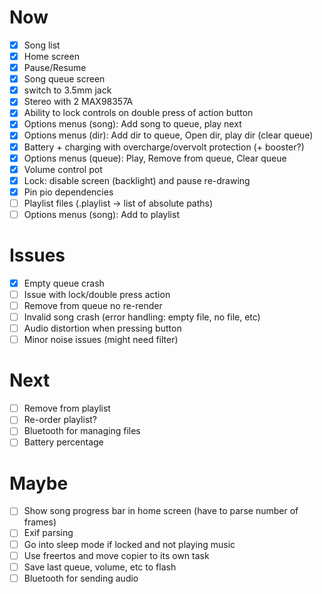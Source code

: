 # Now
- [x] Song list
- [x] Home screen
- [x] Pause/Resume
- [x] Song queue screen
- [x] switch to 3.5mm jack
- [x] Stereo with 2 MAX98357A
- [x] Ability to lock controls on double press of action button
- [x] Options menus (song): Add song to queue, play next
- [x] Options menus (dir): Add dir to queue, Open dir, play dir (clear queue)
- [x] Battery + charging with overcharge/overvolt protection (+ booster?)
- [x] Options menus (queue): Play, Remove from queue, Clear queue
- [x] Volume control pot
- [x] Lock: disable screen (backlight) and pause re-drawing
- [x] Pin pio dependencies
- [ ] Playlist files (.playlist -> list of absolute paths)
- [ ] Options menus (song): Add to playlist

# Issues
- [x] Empty queue crash
- [ ] Issue with lock/double press action
- [ ] Remove from queue no re-render
- [ ] Invalid song crash (error handling: empty file, no file, etc)
- [ ] Audio distortion when pressing button
- [ ] Minor noise issues (might need filter)

# Next
- [ ] Remove from playlist
- [ ] Re-order playlist?
- [ ] Bluetooth for managing files
- [ ] Battery percentage

# Maybe
- [ ] Show song progress bar in home screen (have to parse number of frames)
- [ ] Exif parsing
- [ ] Go into sleep mode if locked and not playing music
- [ ] Use freertos and move copier to its own task
- [ ] Save last queue, volume, etc to flash
- [ ] Bluetooth for sending audio
